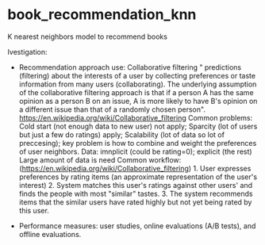 # book_recommendation_knn
K nearest neighbors model to recommend books


Ivestigation:

- Recommendation approach use: Collaborative filtering 
    "  predictions (filtering) about the interests of a user by collecting preferences or taste information from many users (collaborating). The underlying assumption of the collaborative filtering approach is that if a person A has the same opinion as a person B on an issue, A is more likely to have B's opinion on a different issue than that of a randomly chosen person". https://en.wikipedia.org/wiki/Collaborative_filtering 
    Common problems: Cold start (not enough data to new user) not apply; Sparcity (lot of users but just a few do ratings) apply; Scalability (lot of data so lot of preccesing);           key problem is how to combine and weight the preferences of user neighbors.
    Data: imnplicit (could be rating=0); explicit (the rest)
    Large amount of data is need
    Common workflow: (https://en.wikipedia.org/wiki/Collaborative_filtering)
        1. User expresses preferences by rating items (an approximate representation of the user's interest)
        2. System matches this user's ratings against other users' and finds the people with most "similar" tastes.
        3. The system recommends items that the similar users have rated highly but not yet being rated by this user.
     
- Performance measures: user studies, online evaluations (A/B tests), and offline evaluations.
